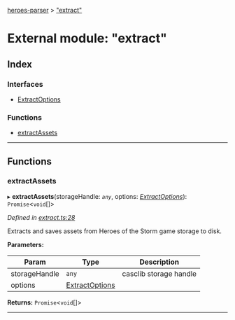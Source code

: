 [heroes-parser](../README.md) > ["extract"](../modules/_extract_.md)

# External module: "extract"

## Index

### Interfaces

* [ExtractOptions](../interfaces/_extract_.extractoptions.md)

### Functions

* [extractAssets](_extract_.md#extractassets)

---

## Functions

<a id="extractassets"></a>

###  extractAssets

▸ **extractAssets**(storageHandle: *`any`*, options: *[ExtractOptions](../interfaces/_extract_.extractoptions.md)*): `Promise`<`void`[]>

*Defined in [extract.ts:28](https://github.com/joeistas/heroes-parser/blob/be29d1f/src/extract.ts#L28)*

Extracts and saves assets from Heroes of the Storm game storage to disk.

**Parameters:**

| Param | Type | Description |
| ------ | ------ | ------ |
| storageHandle | `any` |  casclib storage handle |
| options | [ExtractOptions](../interfaces/_extract_.extractoptions.md) |

**Returns:** `Promise`<`void`[]>

___

